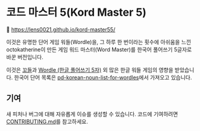 # 코드 마스터 5(Kord Master 5)

🔗 https://lens0021.github.io/kord-master55/

이것은 유명한 단어 게임 워들(Wordle)을, 그 하루 한 번이라는 횟수에 아쉬움을 느낀 octokatherine이
만든 게임 워드 마스터(Word Master)를 한국어 풀어쓰기 5글자로 바꾼 버전입니다.

이것은 [꼬들]과 [Wordle (한글 풀어쓰기 5자)] 외 많은 한글 워들 게임의 영향을 받았습니다. 한국어 단어
목록은 [pd-korean-noun-list-for-wordles]에서 가져오고 있습니다.

## 기여

새 피처나 버그에 대해 자유롭게 이슈를 생성할 수 있습니다. 코드에 기여하려면 [CONTRIBUTING.md]를
참고하세요.

[CC0]: https://www.wikidata.org/wiki/Wikidata:Text_of_the_Creative_Commons_Public_Domain_Dedication
[위키데이터의 저작권 페이지]: https://www.wikidata.org/wiki/Wikidata:Copyright
[꼬들]: https://kordle.pages.dev/
[Wordle (한글 풀어쓰기 5자)]: https://nakosung.github.io/wordle/
[CONTRIBUTING.md]: https://github.com/han-dle/kord-master5/blob/main/CONTRIBUTING.md
[pd-korean-noun-list-for-wordles]: https://www.npmjs.com/package/pd-korean-noun-list-for-wordles
